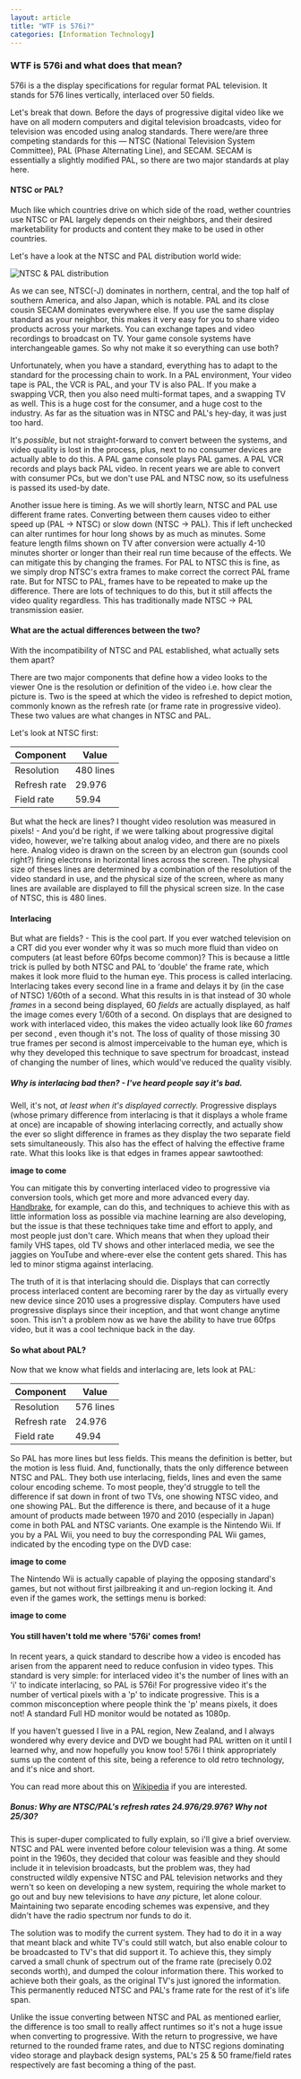 ```yaml
---
layout: article
title: "WTF is 576i?"
categories: [Information Technology]
---
```


### WTF is 576i and what does that mean?

576i is a the display specifications for regular format PAL television. It stands for 576 lines vertically, interlaced over 50 fields.

Let's break that down. Before the days of progressive digital video like we have on all modern computers and digital television broadcasts, video for television was encoded using analog standards. There were/are three competing standards for this — NTSC (National Television System Committee), PAL (Phase Alternating Line), and SECAM. SECAM is essentially a slightly modified PAL, so there are two major standards at play here.

#### NTSC or PAL?

Much like which countries drive on which side of the road, wether countries use NTSC or PAL largely depends on their neighbors, and their desired marketability for products and content they make to be used in other countries.

Let's have a look at the NTSC and PAL distribution world wide:

![NTSC & PAL distribution](https://upload.wikimedia.org/wikipedia/commons/0/0d/PAL-NTSC-SECAM.svg 'NTSC & PAL distribution')

As we can see, NTSC(-J) dominates in northern, central, and the top half of southern America, and also Japan, which is notable. PAL and its close cousin SECAM dominates everywhere else. If you use the same display standard as your neighbor, this makes it very easy for you to share video products across your markets. You can exchange tapes and video recordings to broadcast on TV. Your game console systems have interchangeable games. So why not make it so everything can use both?

Unfortunately, when you have a standard, everything has to adapt to the standard for the processing chain to work. In a PAL environment, Your video tape is PAL, the VCR is PAL, and your TV is also PAL. If you make a swapping VCR, then you also need multi-format tapes, and a swapping TV as well. This is a huge cost for the consumer, and a huge cost to the industry. As far as the situation was in NTSC and PAL's hey-day, it was just too hard. 

It's _possible_, but not straight-forward to convert between the systems, and video quality is lost in the process, plus, next to no consumer devices are actually able to do this. A PAL game console plays PAL games. A PAL VCR records and plays back PAL video. In recent years we are able to convert with consumer PCs, but we don't use PAL and NTSC now, so its usefulness is passed its used-by date. 

Another issue here is timing. As we will shortly learn, NTSC and PAL use different frame rates. Converting between them causes video to either speed up (PAL -> NTSC) or slow down (NTSC -> PAL). This if left unchecked can alter runtimes for hour long shows by as much as minutes. Some feature length films shown on TV after conversion were actually 4-10 minutes shorter or longer than their real run time because of the effects. We can mitigate this by changing the frames. For PAL to NTSC this is fine, as we simply drop NTSC's extra frames to make correct the correct PAL frame rate. But for NTSC to PAL, frames have to be repeated to make up the difference. There are lots of techniques to do this, but it still affects the video quality regardless. This has traditionally made NTSC -> PAL transmission easier.

#### What are the actual differences between the two?

With the incompatibility of NTSC and PAL established, what actually sets them apart?

There are two major components that define how a video looks to the viewer One is the resolution or definition of the video i.e. how clear the picture is. Two is the speed at which the video is refreshed to depict motion, commonly known as the refresh rate (or frame rate in progressive video). These two values are what changes in NTSC and PAL.

Let's look at NTSC first:

| Component | Value |
| --- | --- |
| Resolution | 480 lines |
| Refresh rate | 29.976 |
| Field rate | 59.94 |

But what the heck are lines? I thought video resolution was measured in pixels! - And you'd be right, if we were talking about progressive digital video, however, we're talking about analog video, and there are no pixels here. Analog video is drawn on the screen by an electron gun (sounds cool right?) firing electrons in horizontal lines across the screen. The physical size of theses lines are determined by a combination of the resolution of the video standard in use, and the physical size of the screen, where as many lines are available are displayed to fill the physical screen size. In the case of NTSC, this is 480 lines.

#### Interlacing

But what are fields? - This is the cool part. If you ever watched television on a CRT did you ever wonder why it was so much more fluid than video on computers (at least before 60fps become common)? This is because a little trick is pulled by both NTSC and PAL to 'double' the frame rate, which makes it look more fluid to the human eye. This process is called interlacing. Interlacing takes every second line in a frame and delays it by (in the case of NTSC) 1/60th of a second. What this results in is that instead of 30 whole *frames* in a second being displayed, 60 _fields_ are actually displayed, as half the image comes every 1/60th of a second. On displays that are designed to work with interlaced video, this makes the video actually look like 60 _frames_ per second , even though it's not. The loss of quality of those missing 30 true frames per second is almost imperceivable to the human eye, which is why they developed this technique to save spectrum for broadcast, instead of changing the number of lines, which would've reduced the quality visibly.

##### Why is interlacing bad then? - I've heard people say it's bad.

Well, it's not, _at least when it's displayed correctly._ Progressive displays (whose primary difference from interlacing is that it displays a whole frame at once) are incapable of showing interlacing correctly, and actually show the ever so slight difference in frames as they display the two separate field sets simultaneously. This also has the effect of halving the effective frame rate. What this looks like is that edges in frames appear sawtoothed:

**image to come**

You can mitigate this by converting interlaced video to progressive via conversion tools, which get more and more advanced every day. [Handbrake](https://handbrake.fr/), for example, can do this, and techniques to achieve this with as little information loss as possible via machine learning are also developing, but the issue is that these techniques take time and effort to apply, and most people just don't care. Which means that when they upload their family VHS tapes, old TV shows and other interlaced media, we see the jaggies on YouTube and where-ever else the content gets shared. This has led to minor stigma against interlacing.

The truth of it is that interlacing should die. Displays that can correctly process interlaced content are becoming rarer by the day as virtually every new device since 2010 uses a progressive display. Computers have used progressive displays since their inception, and that wont change anytime soon. This isn't a problem now as we have the ability to have true 60fps video, but it was a cool technique back in the day.

#### So what about PAL?

Now that we know what fields and interlacing are, lets look at PAL:

| Component | Value |
| --- | --- |
| Resolution | 576 lines |
| Refresh rate | 24.976 |
| Field rate | 49.94 |

So PAL has more lines but less fields. This means the definition is better, but the motion is less fluid. And, functionally, thats the only difference between NTSC and PAL. They both use interlacing, fields, lines and even the same colour encoding scheme. To most people, they'd struggle to tell the difference if sat down in front of two TVs, one showing NTSC video, and one showing PAL. But the difference is there, and because of it a huge amount of products made between 1970 and 2010 (especially in Japan) come in both PAL and NTSC variants. One example is the Nintendo Wii. If you by a PAL Wii, you need to buy the corresponding PAL Wii games, indicated by the encoding type on the DVD case:

**image to come**

The Nintendo Wii is actually capable of playing the opposing standard's games, but not without first jailbreaking it and un-region locking it. And even if the games work, the settings menu is borked:

**image to come**

#### You still haven't told me where '576i' comes from!

In recent years, a quick standard to describe how a video is encoded has arisen from the apparent need to reduce confusion in video types. This standard is very simple: for interlaced video it's the number of lines with an 'i' to indicate interlacing, so PAL is 576i! For progressive video it's the number of vertical pixels with a 'p' to indicate progressive. This is a common misconception where people think the 'p' means pixels, it does not! A standard Full HD monitor would be notated as 1080p.

If you haven't guessed I live in a PAL region, New Zealand, and I always wondered why every device and DVD we bought had PAL written on it until I learned why, and now hopefully you know too! 576i I think appropriately sums up the content of this site, being a reference to old retro technology, and it's nice and short.

You can read more about this on [Wikipedia](https://en.wikipedia.org/wiki/Broadcast_television_systems) if you are interested.

##### Bonus: Why are NTSC/PAL's refresh rates 24.976/29.976? Why not 25/30?

This is super-duper complicated to fully explain, so i'll give a brief overview. NTSC and PAL were invented before colour television was a thing. At some point in the 1960s, they decided that colour was feasible and they should include it in television broadcasts, but the problem was, they had constructed wildly expensive NTSC and PAL television networks and they wern't so keen on developing a new system, requiring the whole market to go out and buy new televisions to have _any_ picture, let alone colour. Maintaining two separate encoding schemes was expensive, and they didn't have the radio spectrum nor funds to do it.

The solution was to modify the current system. They had to do it in a way that meant black and white TV's could still watch, but also enable colour to be broadcasted to TV's that did support it. To achieve this, they simply carved a small chunk of spectrum out of the frame rate (precisely 0.02 seconds worth), and dumped the colour information there. This worked to achieve both their goals, as the original TV's just ignored the information. This permanently reduced NTSC and PAL's frame rate for the rest of it's life span.

Unlike the issue converting between NTSC and PAL as mentioned earlier, the difference is too small to really affect runtimes so it's not a huge issue when converting to progressive. With the return to progressive, we have returned to the rounded frame rates, and due to NTSC regions dominating video storage and playback design systems, PAL's 25 & 50 frame/field rates respectively are fast becoming a thing of the past.